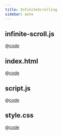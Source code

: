 ```yaml
---
title: InfiniteScrolling
sidebar: auto
---
```


## infinite-scroll.js
@[code](@/docs/fe-dev/code-snippets/UIComponent/InfiniteScrolling/infinite-scroll.js)

## index.html
@[code](@/docs/fe-dev/code-snippets/UIComponent/InfiniteScrolling/index.html)

## script.js
@[code](@/docs/fe-dev/code-snippets/UIComponent/InfiniteScrolling/script.js)

## style.css
@[code](@/docs/fe-dev/code-snippets/UIComponent/InfiniteScrolling/style.css)

